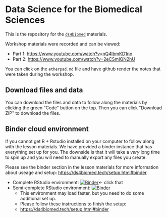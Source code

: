 # Data Science for the Biomedical Sciences

This is the repository for the [`ds4biomed`](https://ds4biomed.tech/) materials.

Workshop materials were recorded and can be viewed:

- Part 1: https://www.youtube.com/watch?v=nQ4lbmKD1no
- Part 2: https://www.youtube.com/watch?v=2eCSmIQN2hU

You can click on the `etherpad.md` file and have github render the notes that were taken during the workshop.


## Download files and data

You can download the files and data to follow along the materials by clicking the green "Code" button on the top.
Then you can click "Download ZIP" to download the files.

## Binder cloud environment

If you cannot get R + Rstudio installed on your computer to follow along with the lesson materials.
We have provided a binder instance that has everything set up for you.
The downside is that it will take a *very* long time to spin up and you will need to manually export any files you create.

Please see the binder section in the lesson materials for more information about useage and setup: https://ds4biomed.tech/setup.html#binder

- Complete RStudio environment: [![Binder](https://mybinder.org/badge_logo.svg)](https://mybinder.org/v2/gh/chendaniely/ds4biomed/learner?urlpath=rstudio)<- click that
- Semi-complete RStudio environment: [![Binder](http://mybinder.org/badge_logo.svg)](http://mybinder.org/v2/gh/binder-examples/r/master?urlpath=rstudio)
  - This environment may load faster, but you need to do some additional set up.
  - Please follow these instructions to finish the setup:
  - https://ds4biomed.tech/setup.html#binder

